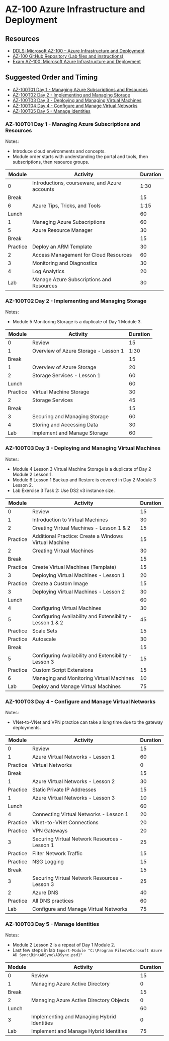# AZ-100 Azure Infrastructure and Deployment

## Resources

* [DDLS: Microsoft AZ-100 – Azure Infrastructure and Deployment](https://www.ddls.com.au/courses/microsoft/azure/microsoft-az-100-azure-infrastructure-and-deployment/)
* [AZ-100 GitHub Repository (Lab files and instructions)](https://github.com/MicrosoftLearning/AZ-100-MicrosoftAzureInfrastructureDeployment)
* [Exam AZ-100: Microsoft Azure Infrastructure and Deployment](https://www.microsoft.com/en-us/learning/exam-az-100.aspx)

## Suggested Order and Timing

* [AZ-100T01 Day 1 - Managing Azure Subscriptions and Resources](#day1)
* [AZ-100T02 Day 2 - Implementing and Managing Storage](#day2)
* [AZ-100T03 Day 3 - Deploying and Managing Virtual Machines](#day3)
* [AZ-100T04 Day 4 - Configure and Manage Virtual Networks](#day4)
* [AZ-100T05 Day 5 - Manage Identities](#day5)

<a id="day1"></a>
### AZ-100T01 Day 1 - Managing Azure Subscriptions and Resources

Notes:

* Introduce cloud environments and concepts.
* Module order starts with understanding the portal and tools, then subscriptions, then resource groups.

|Module|Activity|Duration|
|-|-|-|
|0|Introductions, courseware, and Azure accounts|1:30|
|Break||15|
|6|Azure Tips, Tricks, and Tools|1:15|
|Lunch||60|
|1|Managing Azure Subscriptions|60|
|5|Azure Resource Manager|30|
|Break||15|
|Practice|Deploy an ARM Template|30|
|2|Access Management for Cloud Resources|60|
|3|Monitoring and Diagnostics|30|
|4|Log Analytics|20|
|Lab|Manage Azure Subscriptions and Resources|30|

<a id="day2"></a>
### AZ-100T02 Day 2 - Implementing and Managing Storage

Notes:

* Module 5 Monitoring Storage is a duplicate of Day 1 Module 3.

|Module|Activity|Duration|
|-|-|-|
|0|Review|15|
|1|Overview of Azure Storage - Lesson 1|1:30|
|Break||15|
|1|Overview of Azure Storage|20|
|2|Storage Services - Lesson 1|60|
|Lunch||60|
|Practice|Virtual Machine Storage|30|
|2|Storage Services|45|
|Break||15|
|3|Securing and Managing Storage|60|
|4|Storing and Accessing Data|30|
|Lab|Implement and Manage Storage|60|

<a id="day3"></a>
### AZ-100T03 Day 3 - Deploying and Managing Virtual Machines

Notes:

* Module 4 Lesson 3 Virtual Machine Storage is a duplicate of Day 2 Module 2 Lesson 1.
* Module 6 Lesson 1 Backup and Restore is covered in Day 2 Module 3 Lesson 2.
* Lab Exercise 3 Task 2: Use DS2 v3 instance size.

|Module|Activity|Duration|
|-|-|-|
|0|Review|15|
|1|Introduction to Virtual Machines|30|
|2|Creating Virtual Machines - Lesson 1 & 2|15|
|Practice|Additional Practice: Create a Windows Virtual Machine|15|
|2|Creating Virtual Machines|30|
|Break||15|
|Practice|Create Virtual Machines (Template)|15|
|3|Deploying Virtual Machines - Lesson 1|20|
|Practice|Create a Custom Image|15|
|3|Deploying Virtual Machines - Lesson 2|30|
|Lunch||60|
|4|Configuring Virtual Machines|30|
|5|Configuring Availability and Extensibility - Lesson 1 & 2|45|
|Practice|Scale Sets|15|
|Practice|Autoscale|30|
|Break||15|
|5|Configuring Availability and Extensibility - Lesson 3|15|
|Practice|Custom Script Extensions|15|
|6|Managing and Monitoring Virtual Machines|10|
|Lab|Deploy and Manage Virtual Machines|75|

<a id="day4"></a>
### AZ-100T03 Day 4 - Configure and Manage Virtual Networks

Notes:

* VNet-to-VNet and VPN practice can take a long time due to the gateway deployments.

|Module|Activity|Duration|
|-|-|-|
|0|Review|15|
|1|Azure Virtual Networks - Lesson 1|60|
|Practice|Virtual Networks|0|
|Break||15|
|1|Azure Virtual Networks - Lesson 2|30|
|Practice|Static Private IP Addresses|15|
|1|Azure Virtual Networks - Lesson 3|10|
|Lunch||60|
|4|Connecting Virtual Networks - Lesson 1|20|
|Practice|VNet-to-VNet Connections|20|
|Practice|VPN Gateways|20|
|3|Securing Virtual Network Resources - Lesson 1|25|
|Practice|Filter Network Traffic|15|
|Practice|NSG Logging|15|
|Break||15|
|3|Securing Virtual Network Resources - Lesson 3|25|
|2|Azure DNS|40|
|Practice|All DNS practices|60|
|Lab|Configure and Manage Virtual Networks|75|

<a id="day5"></a>
### AZ-100T03 Day 5 - Manage Identities

Notes:

* Module 2 Lesson 2 is a repeat of Day 1 Module 2.
* Last few steps in lab `Import-Module "C:\Program Files\Microsoft Azure AD Sync\Bin\ADSync\ADSync.psd1"`

|Module|Activity|Duration|
|-|-|-|
|0|Review|15|
|1|Managing Azure Active Directory|0|
|Break||15|
|2|Managing Azure Active Directory Objects|0|
|Lunch||60|
|3|Implementing and Managing Hybrid Identities|0|
|Lab|Implement and Manage Hybrid Identities|75|


